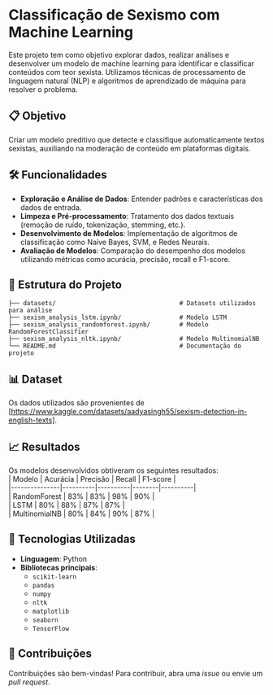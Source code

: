 # Classificação de Sexismo com Machine Learning  
Este projeto tem como objetivo explorar dados, realizar análises e desenvolver um modelo de machine learning para identificar e classificar conteúdos com teor sexista. Utilizamos técnicas de processamento de linguagem natural (NLP) e algoritmos de aprendizado de máquina para resolver o problema.

## 📋 Objetivo  
Criar um modelo preditivo que detecte e classifique automaticamente textos sexistas, auxiliando na moderação de conteúdo em plataformas digitais.

## 🛠️ Funcionalidades  
- **Exploração e Análise de Dados**: Entender padrões e características dos dados de entrada.  
- **Limpeza e Pré-processamento**: Tratamento dos dados textuais (remoção de ruído, tokenização, stemming, etc.).  
- **Desenvolvimento de Modelos**: Implementação de algoritmos de classificação como Naive Bayes, SVM, e Redes Neurais.  
- **Avaliação de Modelos**: Comparação do desempenho dos modelos utilizando métricas como acurácia, precisão, recall e F1-score.  

## 📂 Estrutura do Projeto  
```plaintext
├── datasets/                                  # Datasets utilizados para análise  
├── sexism_analysis_lstm.ipynb/                # Modelo LSTM
├── sexism_analysis_randomforest.ipynb/        # Modelo RandomForestClassifier
├── sexism_analysis_nltk.ipynb/                # Modelo MultinomialNB
└── README.md                                  # Documentação do projeto  
```

## 📊 Dataset  
Os dados utilizados são provenientes de [https://www.kaggle.com/datasets/aadyasingh55/sexism-detection-in-english-texts].   

## 📈 Resultados  
Os modelos desenvolvidos obtiveram os seguintes resultados:  
| Modelo        | Acurácia | Precisão | Recall | F1-score |  
|---------------|----------|----------|--------|----------|  
| RandomForest  | 83%      | 83%      | 98%    | 90%      |  
| LSTM          | 80%      | 88%      | 87%    | 87%      |  
| MultinomialNB | 80%      | 84%      | 90%    | 87%      |

## 🔧 Tecnologias Utilizadas  
- **Linguagem**: Python  
- **Bibliotecas principais**:  
  - `scikit-learn`  
  - `pandas`  
  - `numpy`  
  - `nltk`  
  - `matplotlib`  
  - `seaborn`
  - `TensorFlow`  

## 🤝 Contribuições  
Contribuições são bem-vindas! Para contribuir, abra uma *issue* ou envie um *pull request*.  
